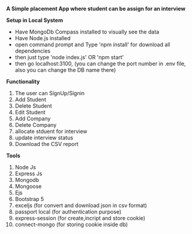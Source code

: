 **A Simple placement App where student can be assign for an interview**

**Setup in Local System**

- Have MongoDb Compass installed to visually see the data
- Have Node.js installed
- open command prompt and Type 'npm install' for download all dependencies
- then just type 'node index.js' OR 'npm start'
- then go localhost:3100, (you can change the port number in .env file, also you can change the DB name there)

**Functionality**

1. The user can SignUp/Signin
2. Add Student
3. Delete Student
4. Edit Student
5. Add Company
6. Delete Company
7. allocate stduent for interview
8. update interview status
9. Download the CSV report

**Tools**

1. Node Js
2. Express Js
3. Mongodb
4. Mongoose
5. Ejs
6. Bootstrap 5
7. exceljs (for convert and download json in csv format)
8. passport local (for authentication purpose)
9. express-session (for create,incript and store cookie)
10. connect-mongo (for storing cookie inside db)
